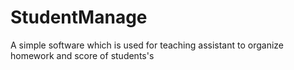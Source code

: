 StudentManage
=============

A simple software which is used for teaching assistant to organize homework and score of students's